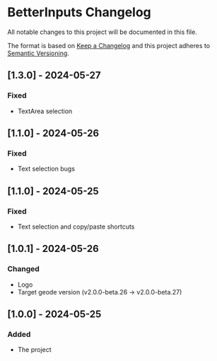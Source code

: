 # BetterInputs Changelog

All notable changes to this project will be documented in this file.

The format is based on [Keep a Changelog](http://keepachangelog.com/)
and this project adheres to [Semantic Versioning](http://semver.org/).

## [1.3.0] - 2024-05-27

### Fixed

- TextArea selection

## [1.1.0] - 2024-05-26

### Fixed

- Text selection bugs

## [1.1.0] - 2024-05-25

### Fixed

- Text selection and copy/paste shortcuts

## [1.0.1] - 2024-05-26

### Changed

- Logo
- Target geode version (v2.0.0-beta.26 -> v2.0.0-beta.27)

## [1.0.0] - 2024-05-25

### Added

- The project
